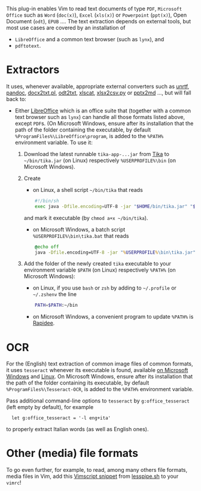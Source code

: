 This plug-in enables Vim to read text documents of type `PDF`, `Microsoft Office` such as `Word` (`doc(x)`), `Excel` (`xls(x)`) or `Powerpoint` (`ppt(x)`), Open Document (`odt`), `EPUB` ....
The text extraction depends on external tools, but most use cases are covered by an installation of

  - `LibreOffice` and a common text browser (such as `lynx`), and
  - `pdftotext`.

# Extractors

It uses, whenever available, appropriate external converters such as [unrtf](http://ftp.gnu.org/gnu/unrtf/), [pandoc](http://pandoc.org), [docx2txt.pl](https://github.com/arthursucks/docx2txt), [odt2txt](https://github.com/dstosberg/odt2txt), [xlscat](https://github.com/Tux/Spreadsheet-Read/tree/master/scripts), [xlsx2csv.py](https://github.com/dilshod/xlsx2csv) or [pptx2md](https://github.com/ssine/pptx2md) ..., but will fall back to:

- Either [LibreOffice](https://www.libreoffice.org/download/download/) which is an office suite that (together with a common text browser such as `lynx`) can handle all those formats listed above, except `PDF`s.
    (On Microsoft Windows, ensure after its installation that the path of the folder containing the executable, by default `%ProgramFiles%\LibreOffice\program`, is added to the `%PATH%` environment variable.
    To use it:

    1. Download the latest runnable `tika-app-...jar` from [Tika](https://tika.apache.org/download.html) to `~/bin/tika.jar` (on Linux) respectively `%USERPROFILE%\bin` (on Microsoft Windows).

    0. Create

        - on Linux, a shell script `~/bin/tika` that reads
        ```sh
            #!/bin/sh
            exec java -Dfile.encoding=UTF-8 -jar "$HOME/bin/tika.jar" "$@" 2>/dev/null
        ```
        and mark it executable (by `chmod a+x ~/bin/tika`).

        - on Microsoft Windows, a batch script `%USERPROFILE%\bin\tika.bat` that reads
        ```bat
            @echo off
            java -Dfile.encoding=UTF-8 -jar "%USERPROFILE%\bin\tika.jar" %*
        ```

    0. Add the folder of the newly created `tika` executable to your environment variable `$PATH` (on Linux) respectively `%PATH%` (on Microsoft Windows):

        - on Linux, if you use `bash` or `zsh` by adding to `~/.profile` or `~/.zshenv` the line

        ```sh
            PATH=$PATH:~/bin
        ```

        - on Microsoft Windows, a convenient program to update `%PATH%` is [Rapidee](http://www.rapidee.com/).

# OCR

For the (English) text extraction of common image files of common formats, it uses `tesseract` whenever its executable is found, available [on Microsoft Windows](https://github.com/UB-Mannheim/tesseract/wiki) and [Linux](https://github.com/tesseract-ocr/tesseract/releases).
On Microsoft Windows, ensure after its installation that the path of the folder containing its executable, by default `%ProgramFiles%\Tesseract-OCR`, is added to the `%PATH%` environment variable.

Pass additional command-line options to `tesseract` by `g:office_tesseract`
(left empty by default), for example

```
  let g:office_tesseract = '-l eng+ita'
```

to properly extract Italian words (as well as English ones).

# Other (media) file formats


To go even further, for example, to read, among many others file formats, media files in Vim, add this [Vimscript  snippet](https://github.com/wofr06/lesspipe/wiki/vim) from [lesspipe.sh](https://github.com/wofr06/lesspipe/) to your `vimrc`!

